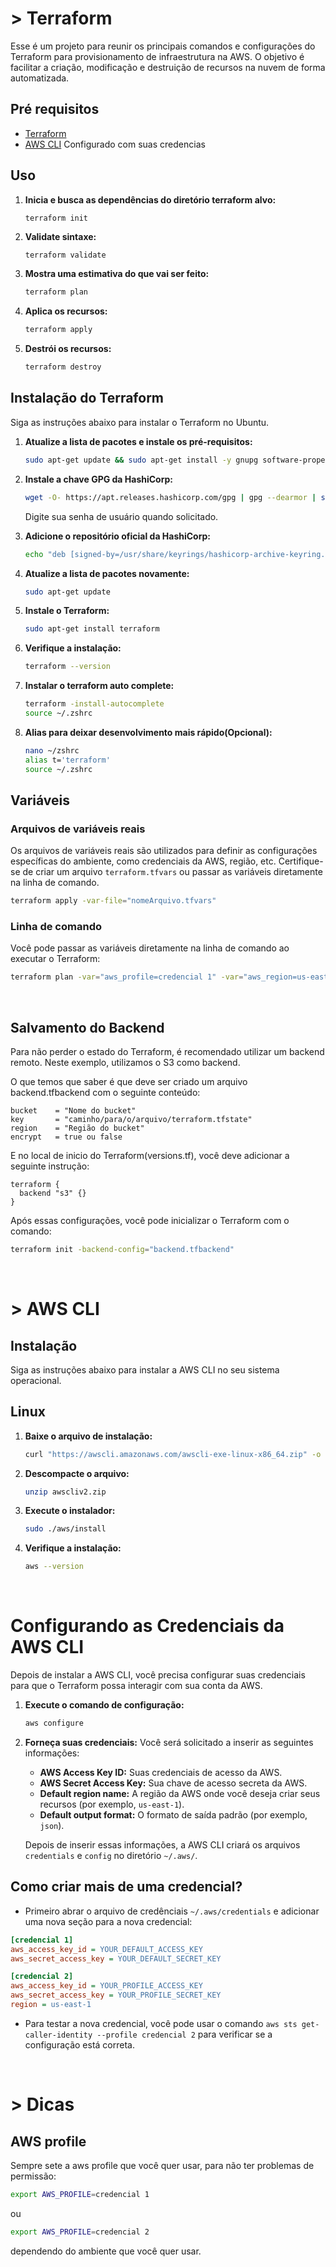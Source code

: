 # > Terraform

Esse é um projeto para reunir os principais comandos e configurações do Terraform para provisionamento de infraestrutura na AWS. O objetivo é facilitar a criação, modificação e destruição de recursos na nuvem de forma automatizada.

## Pré requisitos
- [Terraform](https://www.terraform.io/downloads.html)
- [AWS CLI](https://aws.amazon.com/cli/) Configurado com suas credencias

## Uso
1.  **Inicia e busca as dependências do diretório terraform alvo:**
    ```bash
    terraform init
    ```

2. **Validate sintaxe:**
    ```
    terraform validate
    ```

3.  **Mostra uma estimativa do que vai ser feito:**
    ```bash
    terraform plan
    ```

4.  **Aplica os recursos:**
    ```bash
    terraform apply
    ```

5.  **Destrói os recursos:**
    ```bash
    terraform destroy
    ```

## Instalação do Terraform
Siga as instruções abaixo para instalar o Terraform no Ubuntu.

1. **Atualize a lista de pacotes e instale os pré-requisitos:**
    ```bash
    sudo apt-get update && sudo apt-get install -y gnupg software-properties-common
    ```

2. **Instale a chave GPG da HashiCorp:**
    ```bash
    wget -O- https://apt.releases.hashicorp.com/gpg | gpg --dearmor | sudo tee /usr/share/keyrings/hashicorp-archive-keyring.gpg
    ```
    
    Digite sua senha de usuário quando solicitado.

3. **Adicione o repositório oficial da HashiCorp:**
   ```bash
   echo "deb [signed-by=/usr/share/keyrings/hashicorp-archive-keyring.gpg] https://apt.releases.hashicorp.com $(lsb_release -cs) main" | sudo tee /etc/apt/sources.list.d/hashicorp.list
   ```

4. **Atualize a lista de pacotes novamente:**
   ```bash
   sudo apt-get update
   ```

5. **Instale o Terraform:**
   ```bash
   sudo apt-get install terraform
   ```

6. **Verifique a instalação:**
   ```bash
   terraform --version
   ```

7. **Instalar o terraform auto complete:**
    ```bash
    terraform -install-autocomplete
    source ~/.zshrc
    ```

7. **Alias para deixar desenvolvimento mais rápido(Opcional):**
    ```bash
    nano ~/zshrc
    alias t='terraform'
    source ~/.zshrc
    ```

## Variáveis

### Arquivos de variáveis reais
Os arquivos de variáveis reais são utilizados para definir as configurações específicas do ambiente, como credenciais da AWS, região, etc. Certifique-se de criar um arquivo `terraform.tfvars` ou passar as variáveis diretamente na linha de comando.

```bash
terraform apply -var-file="nomeArquivo.tfvars"
```

### Linha de comando
Você pode passar as variáveis diretamente na linha de comando ao executar o Terraform:

```bash
terraform plan -var="aws_profile=credencial 1" -var="aws_region=us-east-1" 
```

&nbsp;

## Salvamento do Backend
Para não perder o estado do Terraform, é recomendado utilizar um backend remoto. Neste exemplo, utilizamos o S3 como backend.

O que temos que saber é que deve ser criado um arquivo backend.tfbackend com o seguinte conteúdo:

```hcl
bucket    = "Nome do bucket"
key       = "caminho/para/o/arquivo/terraform.tfstate"
region    = "Região do bucket"
encrypt   = true ou false
```

E no local de inicio do Terraform(versions.tf), você deve adicionar a seguinte instrução:

```hcl
terraform {
  backend "s3" {}
}
```

Após essas configurações, você pode inicializar o Terraform com o comando:

```bash
terraform init -backend-config="backend.tfbackend"
```

&nbsp;

# > AWS CLI

## Instalação
Siga as instruções abaixo para instalar a AWS CLI no seu sistema operacional.

## Linux
1.  **Baixe o arquivo de instalação:**

    ```bash
    curl "https://awscli.amazonaws.com/awscli-exe-linux-x86_64.zip" -o "awscliv2.zip"
    ```

2.  **Descompacte o arquivo:**
    ```bash
    unzip awscliv2.zip
    ```

3.  **Execute o instalador:**
    ```bash
    sudo ./aws/install
    ```

4.  **Verifique a instalação:**
    ```bash
    aws --version
    ```

&nbsp;

# Configurando as Credenciais da AWS CLI

Depois de instalar a AWS CLI, você precisa configurar suas credenciais para que o Terraform possa interagir com sua conta da AWS.

1.  **Execute o comando de configuração:**
    ```bash
    aws configure
    ```

2.  **Forneça suas credenciais:**
    Você será solicitado a inserir as seguintes informações:

    *   **AWS Access Key ID:** Suas credenciais de acesso da AWS.
    *   **AWS Secret Access Key:** Sua chave de acesso secreta da AWS.
    *   **Default region name:** A região da AWS onde você deseja criar seus recursos (por exemplo, `us-east-1`).
    *   **Default output format:** O formato de saída padrão (por exemplo, `json`).

    Depois de inserir essas informações, a AWS CLI criará os arquivos `credentials` e `config` no diretório `~/.aws/`.


## Como criar mais de uma credencial?

- Primeiro abrar o arquivo de credênciais `~/.aws/credentials` e adicionar uma nova seção para a nova credencial:

```ini
[credencial 1]
aws_access_key_id = YOUR_DEFAULT_ACCESS_KEY
aws_secret_access_key = YOUR_DEFAULT_SECRET_KEY

[credencial 2]
aws_access_key_id = YOUR_PROFILE_ACCESS_KEY
aws_secret_access_key = YOUR_PROFILE_SECRET_KEY
region = us-east-1
```

- Para testar a nova credencial, você pode usar o comando `aws sts get-caller-identity --profile credencial 2` para verificar se a configuração está correta.

&nbsp;

# > Dicas

## AWS profile
Sempre sete a aws profile que você quer usar, para não ter problemas de permissão:

```bash
export AWS_PROFILE=credencial 1
```

ou 

```bash
export AWS_PROFILE=credencial 2

```

dependendo do ambiente que você quer usar.